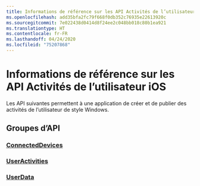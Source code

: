 ```yaml
---
title: Informations de référence sur les API Activités de l’utilisateur iOS
ms.openlocfilehash: add35bfa2fc79f668f0db352c76935e22613920c
ms.sourcegitcommit: 7e022438d0414d8f24ee2c048bb018c80b1ea921
ms.translationtype: HT
ms.contentlocale: fr-FR
ms.lasthandoff: 04/24/2020
ms.locfileid: "75207868"
---
```

# <a name="ios-user-activities-api-reference"></a>Informations de référence sur les API Activités de l’utilisateur iOS

Les API suivantes permettent à une application de créer et de publier des activités de l’utilisateur de style Windows.

## <a name="api-groups"></a>Groupes d’API

### <a name="connecteddevices"></a>[ConnectedDevices](../objectivec-api/connecteddevices/index.md)
### <a name="useractivities"></a>[UserActivities](../objectivec-api/userdata.useractivities/index.md)
### <a name="userdata"></a>[UserData](../objectivec-api/userdata/index.md)